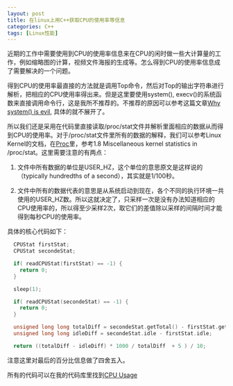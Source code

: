```yaml
---
layout: post
title: 在linux上用C++获取CPU的使用率等信息
categories: C++
tags: [Linux性能]
---
```


  近期的工作中需要使用到CPU的使用率信息来在CPU的闲时做一些大计算量的工作，例如缩略图的计算，视频文件海报的生成等。怎么得到CPU的使用率信息成了需要解决的一个问题。

  得到CPU的使用率最直接的方法就是调用Top命令，然后对Top的输出字符串进行解析，把相应的CPU使用率得出来。但是这里要使用system(), execv()的系统函数来直接调用命令行，这是我所不推荐的。不推荐的原因可以参考这篇文章[Why system() is evil](http://www.cplusplus.com/forum/articles/11153/), 具体的就不展开了。

  所以我们还是采用在代码里直接读取/proc/stat文件并解析里面相应的数据从而得到CPU的使用率。对于/proc/stat文件里所有的数据的解释，我们可以参考Linux Kernel的文档，在[Proc](https://www.kernel.org/doc/Documentation/filesystems/proc.txt)里，参考1.8 Miscellaneous kernel statistics in /proc/stat。这里需要注意的有两点：

  1. 文件中所有数据的单位是USER_HZ，这个单位的意思原文是这样说的（typically hundredths of a second），其实就是1/100秒。

  2. 文件中所有的数据代表的意思是从系统启动到现在，各个不同的执行环境一共使用的USER_HZ数。所以这就决定了，只采样一次是没有办法知道相应的CPU使用率的，所以得至少采样2次，取它们的差值除以采样的间隔时间才能得到每秒CPU的使用率。

  具体的核心代码如下：

```c++
  CPUStat firstStat;
  CPUStat secondeStat;

  if( readCPUStat(firstStat) == -1) {
    return 0;
  }

  sleep(1);

  if( readCPUStat(secondeStat) == -1) {
    return 0;
  }

  unsigned long long totalDiff = secondeStat.getTotal() - firstStat.getTotal();
  unsigned long long idleDiff = secondeStat.idle - firstStat.idle;

  return ((totalDiff - idleDiff) * 1000 / totalDiff  + 5 ) / 10;

```	

  注意这里对最后的百分比信息做了四舍五入。

  所有的代码可以在我的代码库里找到[CPU Usage](https://github.com/li-zheng/kunkun/blob/master/src/cpp/performance/systemStat.cpp)

